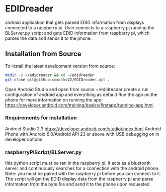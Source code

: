 # EDIDreader 
android application that gets parsed EDID information from displays connected to a raspberry pi. User connects to a raspberry pi running the BLServer.py script and gets EDID information from raspberry pi, which parses the data and sends it to the phone. 

## Installation from Source 
To install the latest development version from source:
```bash
mkdir -p ~/edidreader && cd ~/edidreader
git clone git@github.com:tko22/EDIDreader.git .
```
Open Android Studio and open from source ~/edidreader
create a run configuration of android app and everything as default
Run the app on the phone 
for more information on running the app: https://developer.android.com/training/basics/firstapp/running-app.html

### Requirements for installation
Android Studio 2.3 https://developer.android.com/studio/index.html
Android Phone with Android 6.0/Android API 23 or above with USB debugging on in developer options

### raspberryPiScript/BLServer.py
this python script must be ran in the raspberry pi. It acts as a bluetooth server and continuously searches for a connection with the android phone. Note: you must be paired with the raspberry pi before you can connect to it. The script will get the EDID display data from the raspberry pi and parse information from the byte file and send it to the phone upon requested. 
